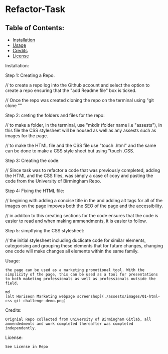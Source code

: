 # Refactor-Task

## Table of Contents: 
* [Installation](#installation)
* [Usage](#usage)
* [Credits](#credits)
* [License](#license)


Installation: 

Step 1: Creating a Repo. 

// to create a repo log into the Github account and select the option to create a repo ensuring that the "add Readme file" box is ticked. 

// Once the repo was created cloning the repo on the terminal using "git clone "<SSH link>"

Step 2: creting the folders and files for the repo:

// to make a folder, in the terminal, use "mkdir (folder name i.e "assests"), in this file the CSS stylesheet will be housed as well as any assests such as images for the page. 

// to make the HTML file and the CSS file use "touch <file name>.html" and the same can be done to make a CSS style sheet but using "touch <file name>.CSS. 

Step 3: Creating the code: 

// Since task was to refactor a code that was previously completed, adding the HTML and the CSS files, was simply a case of copy and pasting the code from the University of Birmingham Repo. 

Step 4: Fixing the HTML file: 

// begining with adding a concise title in the <head> and adding alt tags for all of the images on the page impoves both the SEO of the page and the accessibility. 

// in additon to this creating sections for the code ensures that the code is easier to read and when making ammendments, it is easier to follow. 

Step 5: simplfying the CSS stylesheet: 

// the initial stylesheet including duclicate code for similar elements, categorising and grouping these elements that for future changes, changing one code will make changes all elements within the same family. 


Usage: 

    the page can be used as a marketing promotional tool. With the simplicity of the page, this can be used as a tool for presentations to both maketing professionals as well as professionals outside the field.

    md
    [alt Horiseon Marketing webpage screenshop](./assests/images/01-html-css-git-challenge-demo.png)

Credits: 

    Orignial Repo collected from University of Birmingham Gitlab, all ammendedments and work completed thereafter was completed independently.

License:

    See License in Repo
